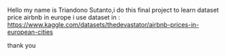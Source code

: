 Hello my name is Triandono Sutanto,i do this final project to learn dataset price airbnb in europe
i use dataset in : https://www.kaggle.com/datasets/thedevastator/airbnb-prices-in-european-cities

thank you
